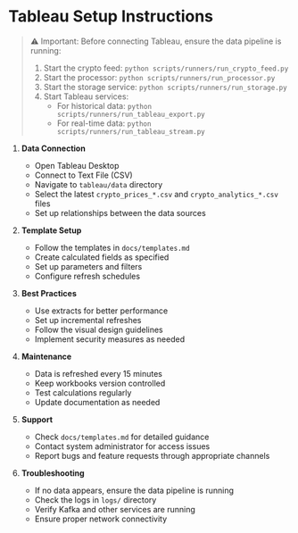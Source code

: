 # Tableau Setup Instructions

> ⚠️ Important: Before connecting Tableau, ensure the data pipeline is running:
> 1. Start the crypto feed: `python scripts/runners/run_crypto_feed.py`
> 2. Start the processor: `python scripts/runners/run_processor.py`
> 3. Start the storage service: `python scripts/runners/run_storage.py`
> 4. Start Tableau services:
>    - For historical data: `python scripts/runners/run_tableau_export.py`
>    - For real-time data: `python scripts/runners/run_tableau_stream.py`

1. **Data Connection**
   - Open Tableau Desktop
   - Connect to Text File (CSV)
   - Navigate to `tableau/data` directory
   - Select the latest `crypto_prices_*.csv` and `crypto_analytics_*.csv` files
   - Set up relationships between the data sources

2. **Template Setup**
   - Follow the templates in `docs/templates.md`
   - Create calculated fields as specified
   - Set up parameters and filters
   - Configure refresh schedules

3. **Best Practices**
   - Use extracts for better performance
   - Set up incremental refreshes
   - Follow the visual design guidelines
   - Implement security measures as needed

4. **Maintenance**
   - Data is refreshed every 15 minutes
   - Keep workbooks version controlled
   - Test calculations regularly
   - Update documentation as needed

5. **Support**
   - Check `docs/templates.md` for detailed guidance
   - Contact system administrator for access issues
   - Report bugs and feature requests through appropriate channels

6. **Troubleshooting**
   - If no data appears, ensure the data pipeline is running
   - Check the logs in `logs/` directory
   - Verify Kafka and other services are running
   - Ensure proper network connectivity
